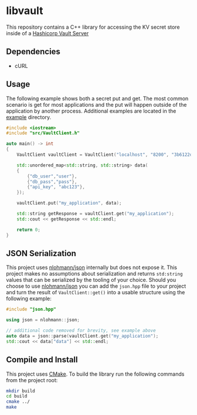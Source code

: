 # libvault

This repository contains a C++ library for accessing the KV secret store inside of a [Hashicorp Vault Server](https://www.vaultproject.io/)

## Dependencies

* cURL

## Usage

The following example shows both a secret put and get. The most common scenario is get for most applications and the put will happen outside of the application by another process. Additional examples are located in the [example](example) directory.

```cpp
#include <iostream>
#include "src/VaultClient.h"

auto main() -> int
{
    VaultClient vaultClient = VaultClient("localhost", "8200", "3b6122de-3948-8a16-55d3-322e8bab43d8", true);

    std::unordered_map<std::string, std::string> data(
    {
        {"db_user","user"},
        {"db_pass","pass"},
        {"api_key", "abc123"},
    });

    vaultClient.put("my_application", data);

    std::string getResponse = vaultClient.get("my_application");
    std::cout << getResponse << std::endl;

    return 0;
}
```

## JSON Serialization

This project uses [nlohmann/json](https://github.com/nlohmann/json) internally but does not expose it. This project makes no assumptions about serialization and returns `std:string` values that can be serialized by the tooling of your choice. Should you choose to use [nlohmann/json](https://github.com/nlohmann/json) you can add the `json.hpp` file to your project and turn the result of  `VaultClient::get()` into a usable structure using the following example:

```cpp
#include "json.hpp"

using json = nlohmann::json;

// additional code removed for brevity, see example above
auto data = json::parse(vaultClient.get("my_application");
std::cout << data["data"] << std::endl;
```

## Compile and Install

This project uses [CMake](https://cmake.org/). To build the library run the following commands from the project root:

```sh
mkdir build
cd build
cmake ../
make
```

